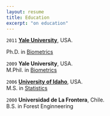 ```yaml
---
layout: resume
title: Education
excerpt: "on education"
---
```



`2011`
__[Yale University](https://www.yale.edu/)__, USA. 

Ph.D. in [Biometrics](https://environment.yale.edu/)

`2009`
__Yale University__, USA.  
M.Phil. in [Biometrics](https://environment.yale.edu/)

`2006`
__[University of Idaho](https://www.uidaho.edu)__, USA.  
M.S. in [Statistics](https://www.uidaho.edu/sci/stat)

`2000`
__Universidad de La Frontera__, Chile.  
B.S. in Forest Enginneering


<!-- ### Footer

Last updated: August 2020 -->


